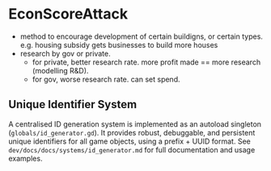 # EconScoreAttack


- method to encourage development of certain buildigns, or certain types. e.g. housing subsidy gets businesses to build more houses
- research by gov or private.
  - for private,  better research rate. more profit made == more research (modelling R&D).
  - for gov, worse research rate. can set spend.

## Unique Identifier System

A centralised ID generation system is implemented as an autoload singleton (`globals/id_generator.gd`). It provides robust, debuggable, and persistent unique identifiers for all game objects, using a prefix + UUID format. See `dev/docs/docs/systems/id_generator.md` for full documentation and usage examples.
